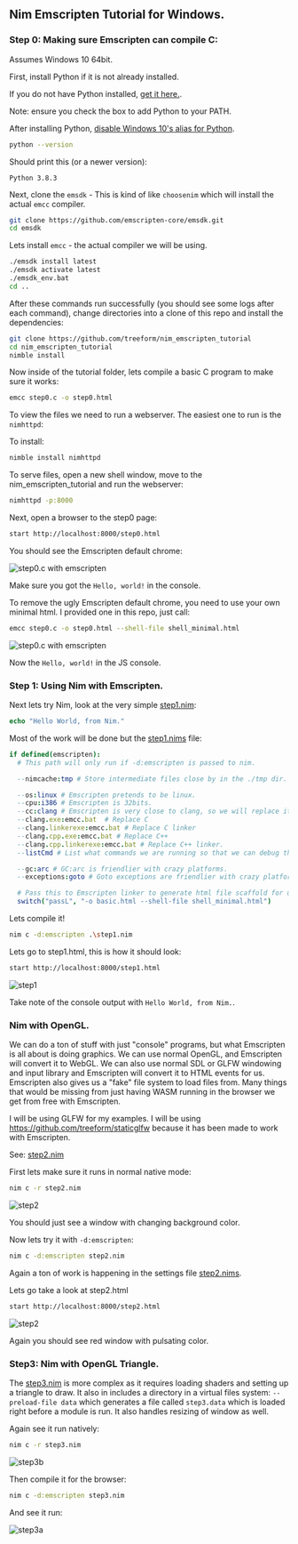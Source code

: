## Nim Emscripten Tutorial for Windows.

### Step 0: Making sure Emscripten can compile C:

Assumes Windows 10 64bit.

First, install Python if it is not already installed.

If you do not have Python installed, [get it here.](https://www.python.org/downloads/).

Note: ensure you check the box to add Python to your PATH.

After installing Python, [disable Windows 10's alias for Python](https://stackoverflow.com/questions/58754860/cmd-opens-window-store-when-i-type-python).

```sh
python --version
```

Should print this (or a newer version):

```
Python 3.8.3
```

Next, clone the `emsdk` - This is kind of like `choosenim` which will install the actual `emcc` compiler.

```sh
git clone https://github.com/emscripten-core/emsdk.git
cd emsdk
```

Lets install `emcc` - the actual compiler we will be using.

```sh
./emsdk install latest
./emsdk activate latest
./emsdk_env.bat
cd ..
```

After these commands run successfully (you should see some logs after each command), change directories into a clone of this repo and install the dependencies:

```sh
git clone https://github.com/treeform/nim_emscripten_tutorial
cd nim_emscripten_tutorial
nimble install
```

Now inside of the tutorial folder, lets compile a basic C program to make sure it works:

```sh
emcc step0.c -o step0.html
```

To view the files we need to run a webserver. The easiest one to run is the `nimhttpd`:

To install:
```sh
nimble install nimhttpd
```

To serve files, open a new shell window, move to the nim_emscripten_tutorial and run the webserver:
```sh
nimhttpd -p:8000
```

Next, open a browser to the step0 page:

```sh
start http://localhost:8000/step0.html
```

You should see the Emscripten default chrome:

![step0.c with emscripten](imgs/step0a.png)

Make sure you got the `Hello, world!` in the console.

To remove the ugly Emscripten default chrome, you need to use your own minimal html. I provided one in this repo, just call:

```sh
emcc step0.c -o step0.html --shell-file shell_minimal.html
```

![step0.c with emscripten](imgs/step0b.png)

Now the `Hello, world!` in the JS console.

### Step 1: Using Nim with Emscripten.

Next lets try Nim, look at the very simple [step1.nim](step1.nim):
```nim
echo "Hello World, from Nim."
```

Most of the work will be done but the [step1.nims](step1.nims) file:
```nim
if defined(emscripten):
  # This path will only run if -d:emscripten is passed to nim.

  --nimcache:tmp # Store intermediate files close by in the ./tmp dir.

  --os:linux # Emscripten pretends to be linux.
  --cpu:i386 # Emscripten is 32bits.
  --cc:clang # Emscripten is very close to clang, so we will replace it.
  --clang.exe:emcc.bat  # Replace C
  --clang.linkerexe:emcc.bat # Replace C linker
  --clang.cpp.exe:emcc.bat # Replace C++
  --clang.cpp.linkerexe:emcc.bat # Replace C++ linker.
  --listCmd # List what commands we are running so that we can debug them.

  --gc:arc # GC:arc is friendlier with crazy platforms.
  --exceptions:goto # Goto exceptions are friendlier with crazy platforms.

  # Pass this to Emscripten linker to generate html file scaffold for us.
  switch("passL", "-o basic.html --shell-file shell_minimal.html")
```

Lets compile it!

```sh
nim c -d:emscripten .\step1.nim
```

Lets go to step1.html, this is how it should look:

```sh
start http://localhost:8000/step1.html
```

![step1](imgs/step1.png)

Take note of the console output with `Hello World, from Nim.`.

### Nim with OpenGL.

We can do a ton of stuff with just "console" programs, but what Emscripten is all about is doing graphics. We can use normal OpenGL, and Emscripten will convert it to WebGL. We can also use normal SDL or GLFW windowing and input library and Emscripten will convert it to HTML events for us. Emscripten also gives us a "fake" file system to load files from. Many things that would be missing from just having WASM running in the browser we get from free with Emscripten.

I will be using GLFW for my examples. I will be using https://github.com/treeform/staticglfw because it has been made to work with Emscripten.

See: [step2.nim](step2.nim)

First lets make sure it runs in normal native mode:

```sh
nim c -r step2.nim
```

![step2](imgs/step2a.png)

You should just see a window with changing background color.

Now lets try it with `-d:emscripten`:

```sh
nim c -d:emscripten step2.nim
```

Again a ton of work is happening in the settings file [step2.nims](step2.nims).

Lets go take a look at step2.html

```sh
start http://localhost:8000/step2.html
```

![step2](imgs/step2b.png)


Again you should see red window with pulsating color.

### Step3: Nim with OpenGL Triangle.

The [step3.nim](step3.nim) is more complex as it requires loading shaders and setting up a triangle to draw. It also in includes a directory in a virtual files system:
`--preload-file data` which generates a file called `step3.data` which is loaded right before a module is run. It also handles resizing of window as well.

Again see it run natively:
```sh
nim c -r step3.nim
```

![step3b](imgs/step3a.png)

Then compile it for the browser:
```sh
nim c -d:emscripten step3.nim
```

And see it run:

![step3a](imgs/step3b.png)
